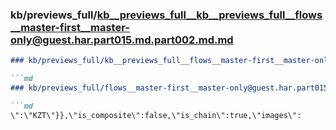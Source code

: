### kb/previews_full/kb__previews_full__kb__previews_full__flows__master-first__master-only@guest.har.part015.md.part002.md.md

```md
### kb/previews_full/kb__previews_full__flows__master-first__master-only@guest.har.part015.md.part002.md

```md
### kb/previews_full/flows__master-first__master-only@guest.har.part015.md (part 002)

```md
\":\"KZT\"}},\"is_composite\":false,\"is_chain\":true,\"images\":
```

```

```

```
